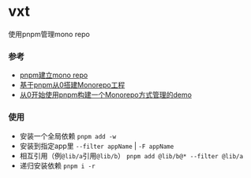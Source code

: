 # vxt

使用pnpm管理mono repo

### 参考

* [pnpm建立mono repo](https://blog.csdn.net/qq_21567385/article/details/118590143)
* [基于pnpm从0搭建Monorepo工程](https://www.jianshu.com/p/906a76b84332)
* [从0开始使用pnpm构建一个Monorepo方式管理的demo](https://cloud.tencent.com/developer/article/2036975)

### 使用

* 安装一个全局依赖 `pnpm add -w`
* 安装到指定app里 `--filter appName` | `-F appName`
* 相互引用（例`@lib/a`引用`@lib/b`） `pnpm add @lib/b@* --filter @lib/a`
* 递归安装依赖 `pnpm i -r`
